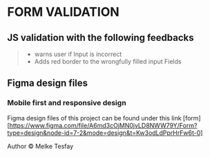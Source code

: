 # FORM VALIDATION

## JS validation with the following feedbacks

> - warns user if Input is incorrect
> - Adds red border to the wrongfully filled input Fields

## Figma design files

### Mobile first and responsive design

Figma design files of this project can be found under this link [form][https://www.figma.com/file/A6md3cOjMN0jvLD8NWW79Y/Form?type=design&node-id=7-2&mode=design&t=Kw3odLdPprHrFw6t-0]

Author &copy; Melke Tesfay
